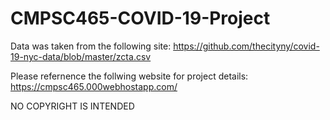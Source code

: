 # CMPSC465-COVID-19-Project

Data was taken from the following site:
https://github.com/thecityny/covid-19-nyc-data/blob/master/zcta.csv

Please refernence the follwing website for project details:
https://cmpsc465.000webhostapp.com/

NO COPYRIGHT IS INTENDED